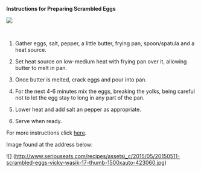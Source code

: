 **Instructions for Preparing Scrambled Eggs**

![](http://www.seriouseats.com/recipes/assets_c/2015/05/20150511-scrambled-eggs-vicky-wasik-17-thumb-1500xauto-423060.jpg)

 

1.  Gather eggs, salt, pepper, a little butter, frying pan, spoon/spatula and a
    heat source.

2.  Set heat source on low-medium heat with frying pan over it, allowing butter
    to melt in pan.

3.  Once butter is melted, crack eggs and pour into pan.

4.  For the next 4-6 minutes mix the eggs, breaking the yolks, being careful not
    to let the egg stay to long in any part of the pan.

5.  Lower heat and add salt an pepper as appropriate.

6.  Serve when ready.

For more instructions click [here](https://www.youtube.com/watch?v=PUP7U5vTMM0).

Image found at the address below:

![]
(http://www.seriouseats.com/recipes/assets\_c/2015/05/20150511-scrambled-eggs-vicky-wasik-17-thumb-1500xauto-423060.jpg)
